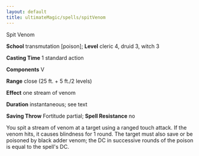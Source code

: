 ```yaml
---
layout: default
title: ultimateMagic/spells/spitVenom
---
```

Spit Venom

**School** transmutation [poison]; **Level** cleric 4, druid 3, witch 3

**Casting Time** 1 standard action

**Components** V

**Range** close (25 ft. + 5 ft./2 levels)

**Effect** one stream of venom

**Duration** instantaneous; see text

**Saving Throw** Fortitude partial; **Spell Resistance** no

You spit a stream of venom at a target using a ranged touch attack. If the venom hits, it causes blindness for 1 round. The target must also save or be poisoned by black adder venom; the DC in successive rounds of the poison is equal to the spell's DC.

